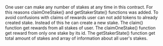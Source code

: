 One user can make any number of stakes at any time in this contract. For this reasons claimOneStake() and getStakerState() functions was added.
To avoid confusions with claims of rewards user can not add tokens to already created stake.
Instead of this he can create a new stake.
The claim() function get rewards from all stakes of user.
The claimOneStake() function get reward from only one stake by its id.
The getStakerState() function get total amount of stakes and array of information about all user's stakes.
